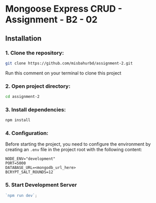 # Mongoose Express CRUD - Assignment - B2 - 02

## Installation

### 1. Clone the repository:

```bash
git clone https://github.com/misbahurbd/assignment-2.git
```

Run this comment on your terminal to clone this project

### 2. Open project directory:

```bash
cd assignment-2
```

### 3. Install dependencies:

```bash
npm install
```

### 4. Configuration:

Before starting the project, you need to configure the environment by creating an `.env` file in the project root with the following content:

```env
NODE_ENV="development"
PORT=5000
DATABASE_URL=<mongodb_url_here>
BCRYPT_SALT_ROUNDS=12
```

### 5. Start Development Server

```typescript
`npm run dev`;
```
